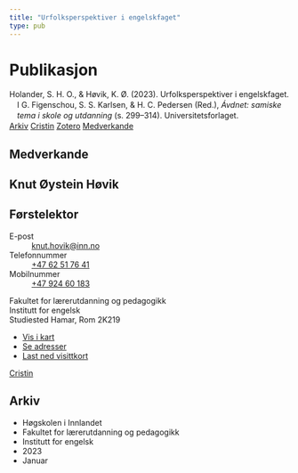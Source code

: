```yaml
---
title: "Urfolksperspektiver i engelskfaget"
type: pub
---
```

<h1>Publikasjon</h1>
<article id="csl-bib-container-G4UDRNG4" class="csl-bib-container">
  <div class="csl-bib-body" style="line-height: 1.35; padding-left: 1em; text-indent:-1em;">
  <div class="csl-entry">Holander, S. H. O., &amp; H&#xF8;vik, K. &#xD8;. (2023). Urfolksperspektiver i engelskfaget. I G. Figenschou, S. S. Karlsen, &amp; H. C. Pedersen (Red.), <i>&#xC1;vdnet: samiske tema i skole og utdanning</i> (s. 299&#x2013;314). Universitetsforlaget.</div>
</div>
  <div class="csl-bib-buttons">
    <a href="#taxonomy-article-G4UDRNG4" class="csl-bib-button">Arkiv</a>
    <a href="https://app.cristin.no/results/show.jsf?id=2100329" alt="Cristin URL" class="csl-bib-button">Cristin</a>
    <a href="http://zotero.org/groups/5022929/items/G4UDRNG4" alt="Zotero URL" class="csl-bib-button">Zotero</a>
    <a href="#contributors-article-G4UDRNG4" class="csl-bib-button">Medverkande</a>
  </div>
  <div id="csl-bib-meta-container-G4UDRNG4"></div>
</article>
<div id="csl-bib-meta-G4UDRNG4" class="csl-bib-meta">
  <article id="contributors-article-G4UDRNG4" class="contributors-article">
    <h1>Medverkande</h1>
    <div class="personas">
<div class="vrtx-hinn-person-card">
<div class="photo">
<i class="lar la-user-circle missing-person"></i>
</div>
<div class="info">
<hgroup><h1>Knut Øystein Høvik</h1>
<h2>Førstelektor</h2>
</hgroup><dl>
<dt>E-post</dt>
<dd>
<a href="mailto:knut.hovik@inn.no">knut.hovik@inn.no</a>
</dd>
<dt>Telefonnummer</dt>
<dd><a href="tel:+4762517641">
+47 62 51 76 41
</a></dd>
<dt>Mobilnummer</dt>
<dd><a href="tel:+4792460183">
+47 924 60 183
</a></dd>
</dl>
<p>
Fakultet for lærerutdanning og pedagogikk<br>
Institutt for engelsk<br>
Studiested Hamar,
Rom 2K219
</p>
<ul class="vrtx-hinn-links">
<li><a href="https://www.google.com/maps?q=60.79677,11.07479">Vis i kart</a></li>
<li><a href="https://www.inn.no/finn-en-ansatt/knut-hovik.html#vrtx-hinn-addresses">Se adresser</a></li>
<li><a href="https://www.inn.no/finn-en-ansatt/knut-hovik.html?vrtx=vcf">Last ned visittkort</a></li>
</ul>
</div>
</div>
<a href="https://app.cristin.no/persons/show.jsf?id=546589" alt="Cristin URL" class="personas-cristin">Cristin</a>
</div>
  </article>
  <article id="taxonomy-article-G4UDRNG4" class="taxonomy-article">
    <h1>Arkiv</h1>
    <ul>
      <li>Høgskolen i Innlandet</li>
      <li>Fakultet for lærerutdanning og pedagogikk</li>
      <li>Institutt for engelsk</li>
      <li>2023</li>
      <li>Januar</li>
    </ul>
  </article>
</div>
